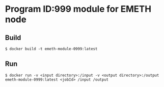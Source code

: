 # Program ID:999 module for EMETH node

## Build
```
$ docker build -t emeth-module-0999:latest
```

## Run
```
$ docker run -v <input directory>:/input -v <output directory>:/output emeth-module-0999:latest <jobId> /input /output
```
